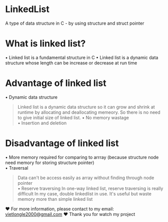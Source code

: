 # LinkedList
A type of data structure in C - by using structure and struct pointer

# What is linked list?  
• Linked list is a fundamental structure in C
• Linked list is a dynamic data structure whose length can be increase or decrease at run time  

# Advantage of linked list  
• Dynamic data structure  
  > Linked list is a dynamic data structure so it can grow and shrink at runtime by allocating and deallocating memeory. So there is no need to give initial size of linked list.
• No memory wastage  
• Insertion and deletion  

# Disadvantage of linked list  
• More memory required for comparing to arrray (because structure node need memory for storing structure pointer)  
• Traversal  
  > Data can't be access easily as array without finding through node pointer  
• Reserve traversing
  > In one-way linked list, reserve traversing is really difficult
  > In my case, double linkedlist in use. It's useful but waste memory more than simple linked list
  
❤ For more information, please contact to my email: vietlongle2000@gmail.com
❤ Thank you for watch my project
